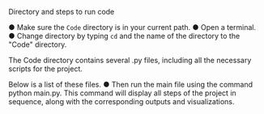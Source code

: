 Directory and steps to run code

● Make sure the `Code` directory is in your current path.
● Open a terminal.
● Change directory by typing `cd` and the name of the directory to the "Code" directory.

The Code directory contains several .py files, including all the necessary scripts for the project.

Below is a list of these files.
● Then run the main file using the command python main.py. This command will display all steps of the project in sequence, along with the corresponding outputs and visualizations.
